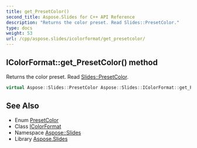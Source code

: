```yaml
---
title: get_PresetColor()
second_title: Aspose.Slides for C++ API Reference
description: "Returns the color preset. Read Slides::PresetColor."
type: docs
weight: 53
url: /cpp/aspose.slides/icolorformat/get_presetcolor/
---
```

## IColorFormat::get_PresetColor() method


Returns the color preset. Read [Slides::PresetColor](../../presetcolor/).

```cpp
virtual Aspose::Slides::PresetColor Aspose::Slides::IColorFormat::get_PresetColor()=0
```

## See Also

* Enum [PresetColor](../presetcolor/)
* Class [IColorFormat](./)
* Namespace [Aspose::Slides](../)
* Library [Aspose.Slides](../../)